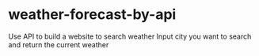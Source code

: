 # weather-forecast-by-api
Use API to build a website to search weather
Input city you want to search and return the current weather 
